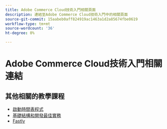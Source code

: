 ```yaml
---
title: Adobe Commerce Cloud技術入門相關頁面
description: 連結至Adobe Commerce Cloud技術入門中的相關頁面
source-git-commit: 15aabeb0aff824919ac1463a1d2a85674fbe0619
workflow-type: tm+mt
source-wordcount: '36'
ht-degree: 0%

---
```


# Adobe Commerce Cloud技術入門相關連結

## 其他相關的教學課程

- [啟動時間表程式](../cloud/launch-process-timeline.md)
- [基礎結構和開發最佳實務](../cloud/infrastructure-development-best-practices.md)
- [Fastly](../cloud/fastly.md)
